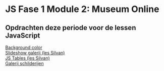 # JS Fase 1 Module 2: Museum Online

## Opdrachten deze periode voor de lessen JavaScript

[Background color](http://32552.hosts1.ma-cloud.nl/f1m2/f1m2js/backgroundcolors/web)  
[Slideshow galerij (les Silvan)](http://32552.hosts1.ma-cloud.nl/f1m2/f1m2js/slideshowgallery/web)  
[JS Tables (les Silvan)](http://32552.hosts1.ma-cloud.nl/f1m2/f1m2js/jstables/web)  
[Galerij schilderijen](http://32552.hosts1.ma-cloud.nl/f1m2/f1m2js/galerij/web)  

